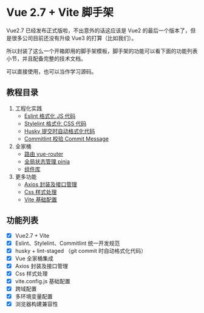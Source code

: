# Vue 2.7 + Vite 脚手架

Vue2.7 已经发布正式版啦，不出意外的话这应该是 Vue2 的最后一个版本了，但是很多公司目前还没有升级 Vue3 的打算（比如我们）。

所以封装了这么一个开箱即用的脚手架模板，脚手架的功能可以看下面的功能列表小节，并且配备完整的技术文档。

可以直接使用，也可以当作学习源码。

## 教程目录

1. 工程化实践
    - [Eslint 格式化 JS 代码](./docs/1.%E5%B7%A5%E7%A8%8B%E5%8C%96%E5%AE%9E%E8%B7%B5/1.%20eslint.md)
    - [Stylelint 格式化 CSS 代码](./docs/1.%E5%B7%A5%E7%A8%8B%E5%8C%96%E5%AE%9E%E8%B7%B5/2.%20stylelint.md)
    - [Husky 提交时自动格式化代码](./docs/1.%E5%B7%A5%E7%A8%8B%E5%8C%96%E5%AE%9E%E8%B7%B5/3.%20husky.md)
    - [Commitlint 校验 Commit Message](./docs/1.%E5%B7%A5%E7%A8%8B%E5%8C%96%E5%AE%9E%E8%B7%B5/4.%20commitlint.md)
2. 全家桶
    - [路由 vue-router](./docs/2.%E5%85%A8%E5%AE%B6%E6%A1%B6/1.%20%E8%B7%AF%E7%94%B1.md)
    - [全局状态管理 pinia](./docs/2.%E5%85%A8%E5%AE%B6%E6%A1%B6/2.%20%E5%85%A8%E5%B1%80%E7%8A%B6%E6%80%81%E7%AE%A1%E7%90%86.md)
    - [组件库](./docs/2.%E5%85%A8%E5%AE%B6%E6%A1%B6/3.%20%E7%BB%84%E4%BB%B6%E5%BA%93.md)
3. 更多功能
    - [Axios 封装及接口管理](./docs/3.%E6%9B%B4%E5%A4%9A%E5%8A%9F%E8%83%BD/1.%20Axios%20%E5%B0%81%E8%A3%85%E5%8F%8A%E6%8E%A5%E5%8F%A3%E7%AE%A1%E7%90%86.md)
    - [Css 样式处理](./docs/3.%E6%9B%B4%E5%A4%9A%E5%8A%9F%E8%83%BD/2.%20Css%20%E6%A0%B7%E5%BC%8F%E5%A4%84%E7%90%86.md)
    - [Vite 基础配置](./docs/3.%E6%9B%B4%E5%A4%9A%E5%8A%9F%E8%83%BD/3.%20Vite%20%E5%9F%BA%E7%A1%80%E9%85%8D%E7%BD%AE.md)

## 功能列表

- [x] Vue2.7 + Vite
- [x] Eslint、Stylelint、Commitlint 统一开发规范
- [x] husky + lint-staged （git commit 时自动格式化代码）
- [x] Vue 全家桶集成
- [x] Axios 封装及接口管理
- [x] Css 样式处理
- [x] vite.config.js 基础配置
- [x] 跨域配置
- [x] 多环境变量配置
- [x] 浏览器构建兼容性
